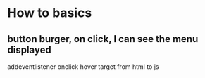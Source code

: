 # How to basics

## button burger, on click, I can see the menu displayed

addeventlistener
onclick
hover
target from html to js
